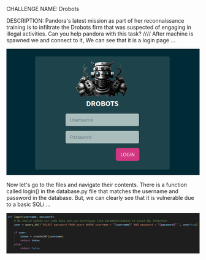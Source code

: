 CHALLENGE NAME: Drobots

DESCRIPTION: Pandora's latest mission as part of her reconnaissance training is to infiltrate the Drobots firm that was suspected of engaging in illegal activities. Can you help pandora with this task?
////
After machine is spawned we and connect to it, We can see that it is a login page ...

![Alt text](./loginPage.png "login page")


Now let's go to the files and navigate their contents.
There is a function called login() in the database.py file that matches the username and password in the database.
But, we can clearly see that it is vulnerable due to a basic SQLi ...

![Alt text](./loginFunction.png "login page")
